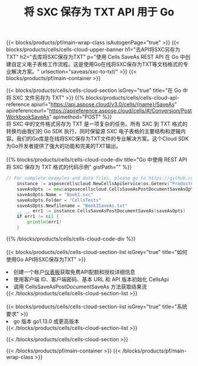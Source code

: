 ﻿---
title: 将 SXC 保存为 TXT API 用于 Go
description: 使用Aspose.Cells Cloud SDK for Go将SXC格式文件保存为TXT格式文件。
url: /zh/go/saveas/sxc-to-txt/
---
{{< blocks/products/pf/main-wrap-class isAutogenPage="true" >}}
{{< blocks/products/cells/cells-cloud-upper-banner h1="去API将SXC另存为TXT" h2="去库将SXC保存为TXT" p="使用 Cells SaveAs REST API 在 Go 中创建自定义电子表格工作流程。这是使用Go在线将SXC保存为TXT等文档格式的专业解决方案。" urlsection="saveas/sxc-to-txt/" >}}
{{< blocks/products/pf/main-container >}}

{{< blocks/products/cells/cells-cloud-section isGrey="true" title="在 Go 中将 SXC 文件另存为 TXT" >}}
{{% blocks/products/cells/cells-cloud-api-reference apiurl="https://api.aspose.cloud/v3.0/cells/{name}/SaveAs" apireferenceurl="https://apireference.aspose.cloud/cells/#/Conversion/PostWorkbookSaveAs" apimethod="POST" %}}
<br/>
将 SXC 中的文件格式另存为 TXT 是一项复杂的任务。所有 SXC 到 TXT 格式的转换均由我们的 Go SDK 执行，同时保留源 SXC 电子表格的主要结构和逻辑内容。我们的Go库是在线将SXC保存为TXT文件的专业解决方案。这个Cloud SDK为Go开发者提供了强大的功能和完美的TXT输出。
<br/>
<br/>
{{% blocks/products/cells/cells-cloud-code-div title="Go 中使用 REST API 将 SXC 保存为 TXT 格式的代码示例" gistPath="" %}}
  
```go
// For complete examples and data files, please go to https://github.com/aspose-cells-cloud/aspose-cells-cloud-go/
    instance := asposecellscloud.NewCellsApiService(os.Getenv("ProductClientId"), os.Getenv("ProductClientSecret"))
    saveAsOpts := new(asposecellscloud.CellsSaveAsPostDocumentSaveAsOpts)
    saveAsOpts.Name = "Book1.sxc"
    saveAsOpts.Folder = "CellsTests"
    saveAsOpts.Newfilename = "Book1SaveAs.txt"
    _, _, err1 := instance.CellsSaveAsPostDocumentSaveAs(saveAsOpts)
    if err1 != nil {
	    println(err1)
    }
```
  
{{% /blocks/products/cells/cells-cloud-code-div %}}
<br/>
<br/>
{{< blocks/products/cells/cells-cloud-section-list isGrey="true" title="如何使用Go API将SXC保存为TXT" >}}
<li>创建一个帐户<a href="https://dashboard.aspose.cloud/">仪表板</a>获取免费API配额和授权详细信息</li>
<li>使用客户端 ID、客户端密码、基本 URL 和 API 版本初始化 CellsApi</li>
<li>调用 CellsSaveAsPostDocumentSaveAs 方法获取结果流</li>
{{< /blocks/products/cells/cells-cloud-section-list >}}
<br/>
<br/>
{{< blocks/products/cells/cells-cloud-section-list isGrey="true" title="系统要求" >}}
<li>go 版本 go1.13.0 或更高版本</li>
{{< /blocks/products/cells/cells-cloud-section-list >}}

{{< /blocks/products/cells/cells-cloud-section >}}

{{< /blocks/products/pf/main-container >}}
{{< /blocks/products/pf/main-wrap-class >}}
